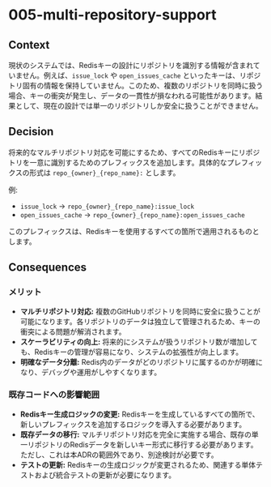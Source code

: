 # 005-multi-repository-support

## Context
現状のシステムでは、Redisキーの設計にリポジトリを識別する情報が含まれていません。例えば、`issue_lock` や `open_issues_cache` といったキーは、リポジトリ固有の情報を保持していません。このため、複数のリポジトリを同時に扱う場合、キーの衝突が発生し、データの一貫性が損なわれる可能性があります。結果として、現在の設計では単一のリポジトリしか安全に扱うことができません。

## Decision
将来的なマルチリポジトリ対応を可能にするため、すべてのRedisキーにリポジトリを一意に識別するためのプレフィックスを追加します。具体的なプレフィックスの形式は `repo_{owner}_{repo_name}:` とします。

例:
- `issue_lock` -> `repo_{owner}_{repo_name}:issue_lock`
- `open_issues_cache` -> `repo_{owner}_{repo_name}:open_issues_cache`

このプレフィックスは、Redisキーを使用するすべての箇所で適用されるものとします。

## Consequences
### メリット
- **マルチリポジトリ対応:** 複数のGitHubリポジトリを同時に安全に扱うことが可能になります。各リポジトリのデータは独立して管理されるため、キーの衝突による問題が解消されます。
- **スケーラビリティの向上:** 将来的にシステムが扱うリポジトリ数が増加しても、Redisキーの管理が容易になり、システムの拡張性が向上します。
- **明確なデータ分離:** Redis内のデータがどのリポジトリに属するのかが明確になり、デバッグや運用がしやすくなります。

### 既存コードへの影響範囲
- **Redisキー生成ロジックの変更:** Redisキーを生成しているすべての箇所で、新しいプレフィックスを追加するロジックを導入する必要があります。
- **既存データの移行:** マルチリポジトリ対応を完全に実施する場合、既存の単一リポジトリのRedisデータを新しいキー形式に移行する必要があります。ただし、これは本ADRの範囲外であり、別途検討が必要です。
- **テストの更新:** Redisキーの生成ロジックが変更されるため、関連する単体テストおよび統合テストの更新が必要になります。